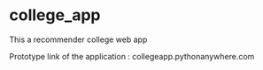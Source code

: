 # college_app
This a recommender college web app

Prototype link of the application : collegeapp.pythonanywhere.com
